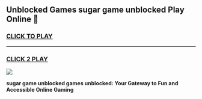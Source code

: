 
## Unblocked Games sugar game unblocked Play Online 👋
<h3>
<a href="https://news.freeplayer.one?title=sugar_game_unblocked&ref=17F">CLICK TO PLAY</a></h3>
<hr>

<h3>
<a href="https://news.freeplayer.one?title=sugar_game_unblocked&ref=17F">CLICK 2 PLAY</a>
  
</h3>

<a href="https://news.freeplayer.one?title=sugar_game_unblocked&ref=17F/"><img src="https://clearcache.store/games.png"></a>


**sugar game unblocked games unblocked: Your Gateway to Fun and Accessible Online Gaming**
